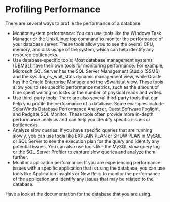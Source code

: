 # **Profiling Performance**

There are several ways to profile the performance of a database:

- Monitor system performance: You can use tools like the Windows Task Manager or the Unix/Linux top command to monitor the performance of your database server. These tools allow you to see the overall CPU, memory, and disk usage of the system, which can help identify any resource bottlenecks.
- Use database-specific tools: Most database management systems (DBMSs) have their own tools for monitoring performance. For example, Microsoft SQL Server has the SQL Server Management Studio (SSMS) and the sys.dm_os_wait_stats dynamic management view, while Oracle has the Oracle Enterprise Manager and the v$waitstat view. These tools allow you to see specific performance metrics, such as the amount of time spent waiting on locks or the number of physical reads and writes.
- Use third-party tools: There are also several third-party tools that can help you profile the performance of a database. Some examples include SolarWinds Database Performance Analyzer, Quest Software Foglight, and Redgate SQL Monitor. These tools often provide more in-depth performance analysis and can help you identify specific issues or bottlenecks.
- Analyze slow queries: If you have specific queries that are running slowly, you can use tools like EXPLAIN PLAN or SHOW PLAN in MySQL or SQL Server to see the execution plan for the query and identify any potential issues. You can also use tools like the MySQL slow query log or the SQL Server Profiler to capture slow queries and analyze them further.
- Monitor application performance: If you are experiencing performance issues with a specific application that is using the database, you can use tools like Application Insights or New Relic to monitor the performance of the application and identify any issues that may be related to the database.

Have a look at the documentation for the database that you are using.